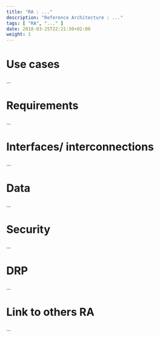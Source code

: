 ```yaml
---
title: "RA : ..."
description: "Reference Architecture : ..."
tags: [ "RA", "..." ]
date: 2018-03-25T22:21:50+02:00
weight: 1
---
```

# Use cases

...

# Requirements

...

# Interfaces/ interconnections 

...

# Data

...

# Security 

...

# DRP

...

# Link to others RA 

...